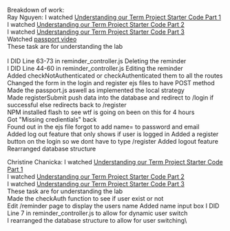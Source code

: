 Breakdown of work:\
Ray Nguyen: 
I watched [Understanding our Term Project Starter Code Part 1](https://learn.bcit.ca/d2l/le/content/999093/viewContent/9900452/View)\
I watched [Understanding our Term Project Starter Code Part 2](https://learn.bcit.ca/d2l/le/content/999093/viewContent/9900453/View)\
I watched [Understanding our Term Project Starter Code Part 3](https://learn.bcit.ca/d2l/le/content/999093/viewContent/9900454/View)\
Watched [passport video](https://www.youtube.com/watch?v=-RCnNyD0L-s)\
These task are for understanding the lab\
\
I DID Line 63-73 in reminder_controller.js Deleting the reminder\
I DID Line 44-60 in reminder_controller.js Editing the reminder\
Added checkNotAuthenticated or checkAuthenticated them to all the routes\
Changed the form in the login and register ejs files to have POST method\
Made the passport.js aswell as implemented the local strategy\
Made registerSubmit push data into the database and redirect to /login if successful else redirects back to /register\
NPM installed flash to see wtf is going on been on this for 4 hours\
Got "Missing credientials" back\
Found out in the ejs file forgot to add name= to password and email\
Added log out feature that only shows if user is logged in
Added a register button on the login so we dont have to type /register
Added logout feature
Rearranged database structure

Christine Chanicka: 
I watched [Understanding our Term Project Starter Code Part 1](https://learn.bcit.ca/d2l/le/content/999093/viewContent/9900452/View)\
I watched [Understanding our Term Project Starter Code Part 2](https://learn.bcit.ca/d2l/le/content/999093/viewContent/9900453/View)\
I watched [Understanding our Term Project Starter Code Part 3](https://learn.bcit.ca/d2l/le/content/999093/viewContent/9900454/View)\
These task are for understanding the lab\
Made the checkAuth function to see if user exist or not\
Edit /reminder page to display the users name
Added name input box
I DID Line 7 in reminder_controller.js to allow for dynamic user switch\
I rearranged the database structure to allow for user switching\

